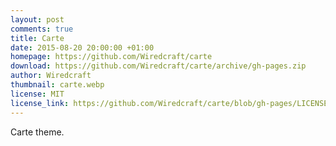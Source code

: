```yaml
---
layout: post
comments: true
title: Carte
date: 2015-08-20 20:00:00 +01:00
homepage: https://github.com/Wiredcraft/carte
download: https://github.com/Wiredcraft/carte/archive/gh-pages.zip
author: Wiredcraft
thumbnail: carte.webp
license: MIT
license_link: https://github.com/Wiredcraft/carte/blob/gh-pages/LICENSE.md
---
```


Carte theme.
